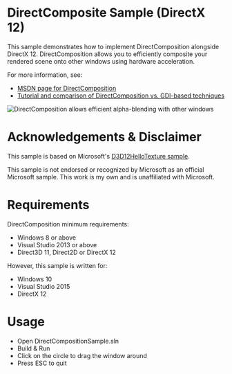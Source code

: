 DirectComposite Sample (DirectX 12)
===================================

This sample demonstrates how to implement DirectComposition alongside DirectX 12. DirectComposition allows you to efficiently composite your rendered scene onto other windows using hardware acceleration.

For more information, see: 

- [MSDN page for DirectComposition](https://msdn.microsoft.com/en-us/library/windows/desktop/hh437371(v=vs.85).aspx)
- [Tutorial and comparison of DirectComposition vs. GDI-based techniques](http://blog.pjblewis.com/?p=95)

![DirectComposition allows efficient alpha-blending with other windows](http://i.imgur.com/PAMvWCG.png)

Acknowledgements & Disclaimer
=============================

This sample is based on Microsoft's [D3D12HelloTexture sample](https://github.com/Microsoft/DirectX-Graphics-Samples). 

This sample is not endorsed or recognized by Microsoft as an official Microsoft sample. This work is my own and is unaffiliated with Microsoft.

Requirements
============
DirectComposition minimum requirements:

- Windows 8 or above
- Visual Studio 2013 or above
- Direct3D 11, Direct2D or DirectX 12

However, this sample is written for:

- Windows 10
- Visual Studio 2015
- DirectX 12


Usage
=====
* Open DirectCompositionSample.sln
* Build & Run
* Click on the circle to drag the window around
* Press ESC to quit


